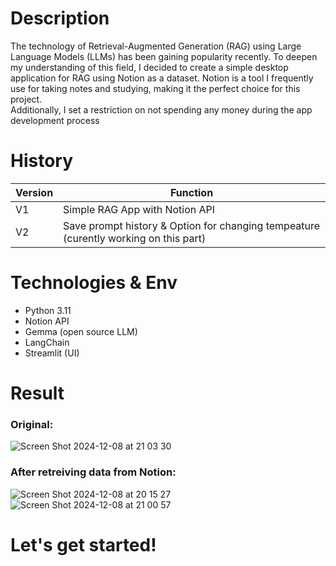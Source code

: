 # Description
The technology of Retrieval-Augmented Generation (RAG) using Large Language Models (LLMs) has been gaining popularity recently. To deepen my understanding of this field, I decided to create a simple desktop application for RAG using Notion as a dataset. Notion is a tool I frequently use for taking notes and studying, making it the perfect choice for this project. <br>
Additionally, I set a restriction on not spending any money during the app development process

# History
Version | Function
--- | --- 
V1 | Simple RAG App with Notion API
V2 | Save prompt history & Option for changing tempeature (curently working on this part)

# Technologies & Env
- Python 3.11
- Notion API
- Gemma (open source LLM)
- LangChain
- Streamlit (UI)
  
# Result
### Original: 
![Screen Shot 2024-12-08 at 21 03 30](https://github.com/user-attachments/assets/d3579638-b138-4ae1-84c4-88b4e87a9ab4)

### After retreiving data from Notion:
![Screen Shot 2024-12-08 at 20 15 27](https://github.com/user-attachments/assets/c1a13782-0aef-4213-83f8-241c4282b74e)
<br>
![Screen Shot 2024-12-08 at 21 00 57](https://github.com/user-attachments/assets/1e3f3c3a-aca1-460f-b99c-460742db1f8a)

# Let's get started!
